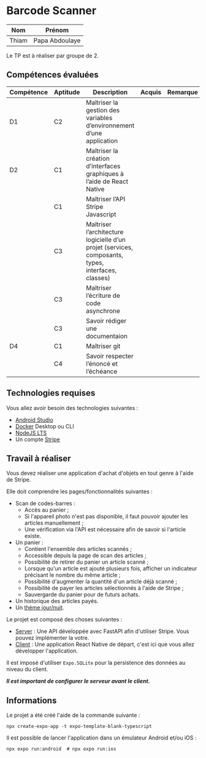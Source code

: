 # Barcode Scanner

|   Nom   | Prénom |
|---------|--------|
| Thiam   | Papa Abdoulaye |

Le TP est à réaliser par groupe de 2.

## Compétences évaluées

| Compétence | Aptitude | Description                                                                                        | Acquis | Remarque |
|------------|----------|----------------------------------------------------------------------------------------------------|--------|----------|
| D1         | C2       | Maîtriser la gestion des variables d’environnement d’une application                               |        |          |
| D2         | C1       | Maîtriser la création d’interfaces graphiques à l’aide de React Native                             |        |          |
|            | C1       | Maîtriser l’API Stripe Javascript                                                                  |        |          |
|            | C3       | Maîtriser l’architecture logicielle d’un projet (services, composants, types, interfaces, classes) |        |          |
|            | C3       | Maîtriser l’écriture de code asynchrone                                                            |        |          |
|            | C3       | Savoir rédiger une documentaion                                                                    |        |          |
| D4         | C1       | Maîtriser git                                                                                      |        |          |
|            | C4       | Savoir respecter l’énoncé et l’échéance                                                            |        |          |

## Technologies requises

Vous allez avoir besoin des technologies suivantes :
- [Android Studio](https://developer.android.com/studio "Android Studio")
- [Docker](https://www.docker.com "Docker") Desktop ou CLI
- [NodeJS LTS](https://nodejs.org/fr "NodeJS")
- Un compte [Stripe](https://stripe.com/fr "Stripe")

## Travail à réaliser

Vous devez réaliser une application d'achat d'objets en tout genre à l'aide de Stripe.

Elle doit comprendre les pages/fonctionnalités suivantes :

- Scan de codes-barres :
    - Accès au panier ;
    - Si l'appareil photo n'est pas disponible, il faut pouvoir ajouter les articles manuellement ;
    - Une vérification via l'API est nécessaire afin de savoir si l'article existe.
- Un panier :
    - Contient l'ensemble des articles scannés ;
    - Accessible depuis la page de scan des articles ;
    - Possibilité de retirer du panier un article scanné ;
    - Lorsque qu'un article est ajouté plusieurs fois, afficher un indicateur précisant le nombre du même article ;
    - Possibilité d'augmenter la quantité d'un article déjà scanné ;
    - Possibilité de payer les articles sélectionnés à l'aide de Stripe ;
    - Sauvergarde du panier pour de futurs achats.
- Un historique des articles payés.
- Un [thème jour/nuit](https://m2.material.io/design/color/dark-theme.html#ui-application).


Le projet est composé des choses suivantes :
- [Server](./server/README.md) : Une API développée avec FastAPI afin d'utiliser Stripe. Vous pouvez implémenter la votre.
- [Client](./client/README.md) : Une application React Native de départ, c'est ici que vous allez développer l'application.

Il est imposé d'utiliser `Expo.SQLite` pour la persistence des données au niveau du client.

***Il est important de configurer le serveur avant le client.***

## Informations

Le projet a été créé l'aide de la commande suivante :

```shell
npx create-expo-app -t expo-template-blank-typescript
```

Il est possible de lancer l'application dans un émulateur Android et/ou iOS :

```shell
npx expo run:android  # npx expo run:ios
```
